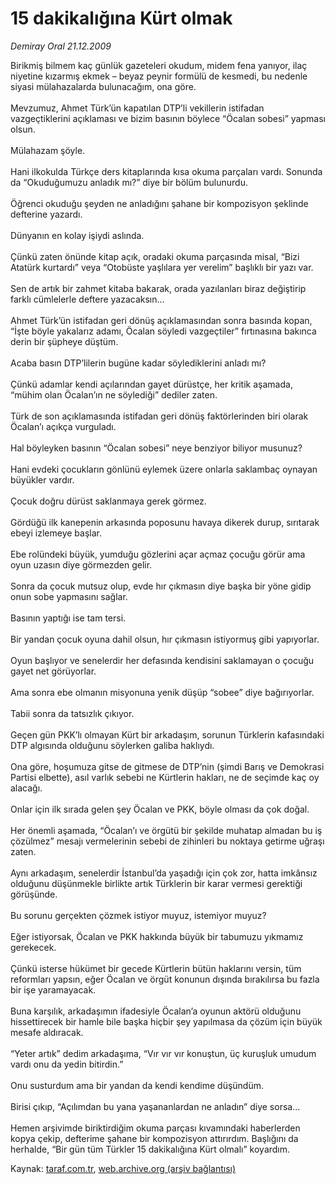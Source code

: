 # 15 dakikalığına Kürt olmak

*Demiray Oral 21.12.2009*

<div class="yazi">Birikmiş bilmem kaç günlük gazeteleri okudum, midem fena yanıyor, ilaç niyetine kızarmış ekmek – beyaz peynir formülü de kesmedi, bu nedenle siyasi mülahazalarda bulunacağım, ona göre. <br/><br/>Mevzumuz, Ahmet Türk’ün kapatılan DTP’li vekillerin istifadan vazgeçtiklerini açıklaması ve bizim basının böylece “Öcalan sobesi” yapması olsun. <br/><br/>Mülahazam şöyle. <br/><br/>Hani ilkokulda Türkçe ders kitaplarında kısa okuma parçaları vardı. Sonunda da “Okuduğumuzu anladık mı?” diye bir bölüm bulunurdu. <br/><br/>Öğrenci okuduğu şeyden ne anladığını şahane bir kompozisyon şeklinde defterine yazardı. <br/><br/>Dünyanın en kolay işiydi aslında. <br/><br/>Çünkü zaten önünde kitap açık, oradaki okuma parçasında misal, “Bizi Atatürk kurtardı” veya “Otobüste yaşlılara yer verelim” başlıklı bir yazı var. <br/><br/>Sen de artık bir zahmet kitaba bakarak, orada yazılanları biraz değiştirip farklı cümlelerle deftere yazacaksın... <br/><br/>Ahmet Türk’ün istifadan geri dönüş açıklamasından sonra basında kopan, “İşte böyle yakalarız adamı, Öcalan söyledi vazgeçtiler” fırtınasına bakınca derin bir şüpheye düştüm. <br/><br/>Acaba basın DTP’lilerin bugüne kadar söylediklerini anladı mı? <br/><br/>Çünkü adamlar kendi açılarından gayet dürüstçe, her kritik aşamada, “mühim olan Öcalan’ın ne söylediği” dediler zaten. <br/><br/>Türk de son açıklamasında istifadan geri dönüş faktörlerinden biri olarak Öcalan’ı açıkça vurguladı. <br/><br/>Hal böyleyken basının “Öcalan sobesi” neye benziyor biliyor musunuz? <br/><br/>Hani evdeki çocukların gönlünü eylemek üzere onlarla saklambaç oynayan büyükler vardır. <br/><br/>Çocuk doğru dürüst saklanmaya gerek görmez. <br/><br/>Gördüğü ilk kanepenin arkasında poposunu havaya dikerek durup, sırıtarak ebeyi izlemeye başlar. <br/><br/>Ebe rolündeki büyük, yumduğu gözlerini açar açmaz çocuğu görür ama oyun uzasın diye görmezden gelir. <br/><br/>Sonra da çocuk mutsuz olup, evde hır çıkmasın diye başka bir yöne gidip onun sobe yapmasını sağlar. <br/><br/>Basının yaptığı ise tam tersi. <br/><br/>Bir yandan çocuk oyuna dahil olsun, hır çıkmasın istiyormuş gibi yapıyorlar. <br/><br/>Oyun başlıyor ve senelerdir her defasında kendisini saklamayan o çocuğu gayet net görüyorlar. <br/><br/>Ama sonra ebe olmanın misyonuna yenik düşüp “sobee” diye bağırıyorlar. <br/><br/>Tabii sonra da tatsızlık çıkıyor. <br/><br/>Geçen gün PKK’lı olmayan Kürt bir arkadaşım, sorunun Türklerin kafasındaki DTP algısında olduğunu söylerken galiba haklıydı. <br/><br/>Ona göre, hoşumuza gitse de gitmese de DTP’nin (şimdi Barış ve Demokrasi Partisi elbette), asıl varlık sebebi ne Kürtlerin hakları, ne de seçimde kaç oy alacağı. <br/><br/>Onlar için ilk sırada gelen şey Öcalan ve PKK, böyle olması da çok doğal. <br/><br/>Her önemli aşamada, “Öcalan’ı ve örgütü bir şekilde muhatap almadan bu iş çözülmez” mesajı vermelerinin sebebi de zihinleri bu noktaya getirme uğraşı zaten. <br/><br/>Aynı arkadaşım, senelerdir İstanbul’da yaşadığı için çok zor, hatta imkânsız olduğunu düşünmekle birlikte artık Türklerin bir karar vermesi gerektiği görüşünde. <br/><br/>Bu sorunu gerçekten çözmek istiyor muyuz, istemiyor muyuz? <br/><br/>Eğer istiyorsak, Öcalan ve PKK hakkında büyük bir tabumuzu yıkmamız gerekecek. <br/><br/>Çünkü isterse hükümet bir gecede Kürtlerin bütün haklarını versin, tüm reformları yapsın, eğer Öcalan ve örgüt konunun dışında bırakılırsa bu fazla bir işe yaramayacak. <br/><br/>Buna karşılık, arkadaşımın ifadesiyle Öcalan’a oyunun aktörü olduğunu hissettirecek bir hamle bile başka hiçbir şey yapılmasa da çözüm için büyük mesafe aldıracak. <br/><br/>“Yeter artık” dedim arkadaşıma, “Vır vır vır konuştun, üç kuruşluk umudum vardı onu da yedin bitirdin.” <br/><br/>Onu susturdum ama bir yandan da kendi kendime düşündüm. <br/><br/>Birisi çıkıp, “Açılımdan bu yana yaşananlardan ne anladın” diye sorsa... <br/><br/>Hemen arşivimde biriktirdiğim okuma parçası kıvamındaki haberlerden kopya çekip, defterime şahane bir kompozisyon attırırdım. Başlığını da herhalde, “Bir gün tüm Türkler 15 dakikalığına Kürt olmalı” koyardım.
              </div>

Kaynak: [taraf.com.tr](http://taraf.com.tr:80/makale/9132.htm), [web.archive.org (arşiv bağlantısı)](http://web.archive.org/web/20100315104812/http://taraf.com.tr:80/makale/9132.htm)
